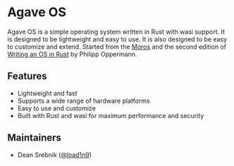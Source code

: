 # Agave OS

Agave OS is a simple operating system written in Rust with wasi support. It is designed to be lightweight and easy to use. It is also designed to be easy to customize and extend. Started from the [Moros](https://github.com/vinc/moro) and the second edition of
[Writing an OS in Rust](https://os.phil-opp.com/) by Philipp Oppermann.

## Features

- Lightweight and fast
- Supports a wide range of hardware platforms
- Easy to use and customize
- Built with Rust and wasi for maximum performance and security

## Maintainers

- Dean Srebnik ([@load1n9](https://github.com/load1n9))
